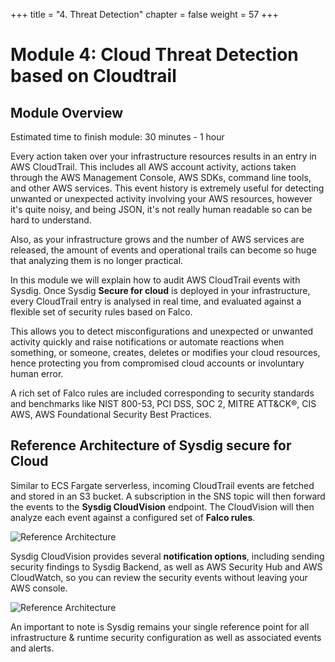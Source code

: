 
+++
title = "4. Threat Detection"
chapter = false
weight = 57
+++

# Module 4: Cloud Threat Detection based on Cloudtrail

## Module Overview

Estimated time to finish module: 30 minutes - 1 hour

Every action taken over your infrastructure resources results in an entry in AWS CloudTrail. This includes all AWS account activity, actions taken through the AWS Management Console, AWS SDKs, command line tools, and other AWS services.  This event history is extremely useful for detecting unwanted or unexpected activity involving your AWS resources, however it's quite noisy, and being JSON, it's not really human readable so can be hard to understand.

Also, as your infrastructure grows and the number of AWS services are released, the amount of events and operational trails can become so huge that analyzing them is no longer practical.  

In this module we will explain how to audit AWS CloudTrail events with Sysdig.  Once Sysdig **Secure for cloud** is deployed in your infrastructure, every CloudTrail entry is analysed in real time, and evaluated against a flexible set of security rules based on Falco.

This allows you to detect misconfigurations and unexpected or unwanted activity quickly and raise notifications or automate reactions when something, or someone, creates, deletes or modifies your cloud resources, hence protecting you from compromised cloud accounts or involuntary human error.

A rich set of Falco rules are included corresponding to security standards and benchmarks like NIST 800-53, PCI DSS, SOC 2, MITRE ATT&CK®, CIS AWS, AWS Foundational Security Best Practices.


## Reference Architecture of Sysdig secure for Cloud

Similar to ECS Fargate serverless, incoming CloudTrail events are fetched and stored in an S3 bucket. A subscription in the SNS topic will then forward the events to the **Sysdig CloudVision** endpoint. The CloudVision will then analyze each event against a configured set of **Falco rules**.

![Reference Architecture](/images/50_module_3/image6.png)

Sysdig CloudVision provides several **notification options**, including sending security findings to Sysdig Backend, as well as AWS Security Hub and AWS CloudWatch, so you can review the security events without leaving your AWS console.

![Reference Architecture](/images/50_module_3/image4.png)

An important to note is Sysdig remains your single reference point for all infrastructure & runtime security configuration as well as associated events and alerts.
